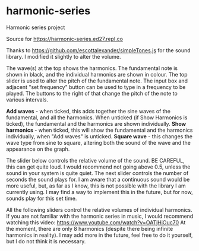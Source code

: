 # harmonic-series
Harmonic series project

Source for https://harmonic-series.ed27.repl.co

Thanks to https://github.com/escottalexander/simpleTones.js for the sound library. I modified it slightly to alter the volume.

The wave(s) at the top shows the harmonics. The fundamental note is shown in black, and the individual harmonics are shown in colour.
The top slider is used to alter the pitch of the fundamental note. The input box and adjacent "set frequency" button can be used to type in a frequency to be played. The buttons to the right of that change the pitch of the note to various intervals.

**Add waves** - when ticked, this adds together the sine waves of the fundamental, and all the harmonics. When unticked (if Show Harmonics is ticked), the fundamental and the harmonics are shown individually.
**Show harmonics** - when ticked, this will show the fundamental and the harmonics individually, when "Add waves" is unticked.
**Square wave** - this changes the wave type from sine to square, altering both the sound of the wave and the appearance on the graph.

The slider below controls the relative volume of the sound. BE CAREFUL, this can get quite loud. I would recommend not going above 0.5, unless the sound in your system is quite quiet.
The next slider controls the number of seconds the sound plays for. I am aware that a continuous sound would be more useful, but, as far as I know, this is not possible with the library I am currently using. I may find a way to implement this in the future, but for now, sounds play for this set time.

All the following sliders control the relative volumes of individual harmonics. If you are not familiar with the harmonic series in music, I would recommend watching this video: https://www.youtube.com/watch?v=OATjHiOuc70
At the moment, there are only 8 harmonics (despite there being infinite harmonics in reality). I may add more in the future, feel free to do it yourself, but I do not think it is necessary.

